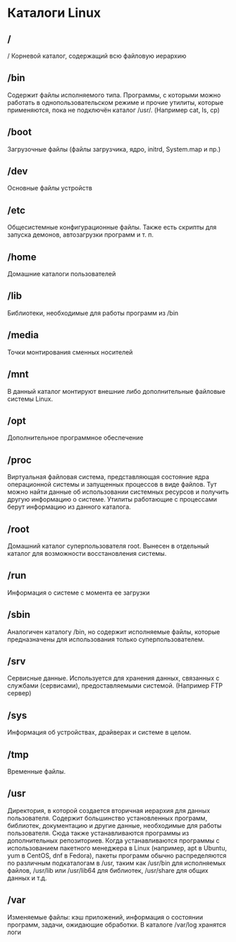 # Каталоги Linux

## /  
/  Корневой каталог, содержащий всю файловую иерархию

## /bin

Содержит файлы исполняемого типа. Программы, с которыми можно работать в однопользовательском режиме и прочие утилиты, которые применяются, пока не подключён каталог /usr/. (Например cat, ls, cp)

## /boot 
Загрузочные файлы (файлы загрузчика, ядро, initrd, System.map и пр.)
## /dev 
Основные файлы устройств
## /etc 
Общесистемные конфигурационные файлы. Также есть скрипты для запуска демонов, автозагрузки программ и т. п.
## /home 
Домашние каталоги пользователей
## /lib 
Библиотеки, необходимые для работы программ из /bin
## /media 
Точки монтирования сменных носителей
## /mnt 
В данный каталог монтируют внешние либо дополнительные файловые системы Linux.
## /opt 
Дополнительное программное обеспечение
## /proc 
Виртуальная файловая система, представляющая состояние ядра операционной системы и запущенных процессов в виде файлов. Тут можно найти данные об использовании системных ресурсов и получить другую информацию о системе. Утилиты работающие  с процессами берут информацию из данного каталога.
## /root 
Домашний каталог суперпользователя root. Вынесен в отдельный каталог для возможности восстановления системы.
## /run
Информация о системе с момента ее загрузки 
## /sbin 
Аналогичен каталогу /bin, но содержит исполняемые файлы, которые предназначены для использования только суперпользователем.
## /srv 
Сервисные данные. Используется для хранения данных, связанных с службами (сервисами), предоставляемыми системой. (Например FTP сервер)
## /sys 
Информация об устройствах, драйверах и системе в целом.
## /tmp 
Временные файлы.
## /usr 
Директория, в которой создается вторичная иерархия для данных пользователя. Содержит большинство установленных программ, библиотек, документацию и другие данные, необходимые для работы пользователя. Сюда также устанавливаются программы из дополнительных репозиториев. Когда устанавливаются программы с использованием пакетного менеджера в Linux (например, apt в Ubuntu, yum в CentOS, dnf в Fedora), пакеты программ обычно распределяются по различным подкаталогам в /usr, таким как /usr/bin для исполняемых файлов, /usr/lib или /usr/lib64 для библиотек, /usr/share для общих данных и т.д.
## /var 
Изменяемые файлы: кэш приложений, информация о состоянии программ, задачи, ожидающие обработки. В каталоге /var/log хранятся логи
